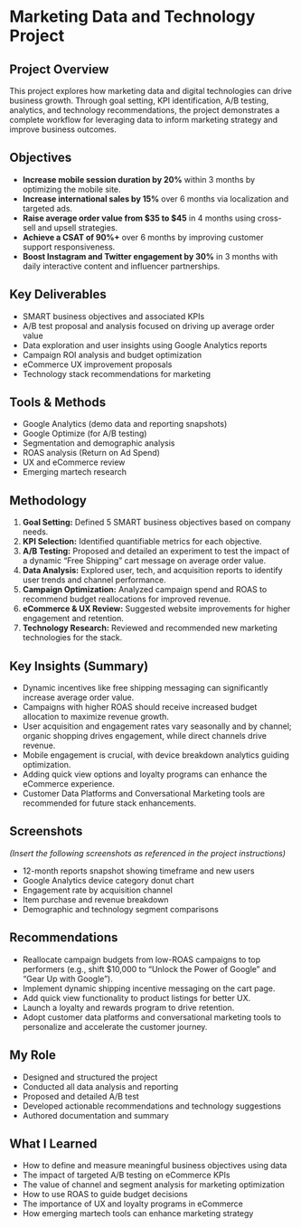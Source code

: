 # Marketing Data and Technology Project

## Project Overview
This project explores how marketing data and digital technologies can drive business growth. Through goal setting, KPI identification, A/B testing, analytics, and technology recommendations, the project demonstrates a complete workflow for leveraging data to inform marketing strategy and improve business outcomes.

## Objectives
- **Increase mobile session duration by 20%** within 3 months by optimizing the mobile site.
- **Increase international sales by 15%** over 6 months via localization and targeted ads.
- **Raise average order value from $35 to $45** in 4 months using cross-sell and upsell strategies.
- **Achieve a CSAT of 90%+** over 6 months by improving customer support responsiveness.
- **Boost Instagram and Twitter engagement by 30%** in 3 months with daily interactive content and influencer partnerships.

## Key Deliverables
- SMART business objectives and associated KPIs
- A/B test proposal and analysis focused on driving up average order value
- Data exploration and user insights using Google Analytics reports
- Campaign ROI analysis and budget optimization
- eCommerce UX improvement proposals
- Technology stack recommendations for marketing

## Tools & Methods
- Google Analytics (demo data and reporting snapshots)
- Google Optimize (for A/B testing)
- Segmentation and demographic analysis
- ROAS analysis (Return on Ad Spend)
- UX and eCommerce review
- Emerging martech research

## Methodology
1. **Goal Setting:** Defined 5 SMART business objectives based on company needs.
2. **KPI Selection:** Identified quantifiable metrics for each objective.
3. **A/B Testing:** Proposed and detailed an experiment to test the impact of a dynamic “Free Shipping” cart message on average order value.
4. **Data Analysis:** Explored user, tech, and acquisition reports to identify user trends and channel performance.
5. **Campaign Optimization:** Analyzed campaign spend and ROAS to recommend budget reallocations for improved revenue.
6. **eCommerce & UX Review:** Suggested website improvements for higher engagement and retention.
7. **Technology Research:** Reviewed and recommended new marketing technologies for the stack.

## Key Insights (Summary)
- Dynamic incentives like free shipping messaging can significantly increase average order value.
- Campaigns with higher ROAS should receive increased budget allocation to maximize revenue growth.
- User acquisition and engagement rates vary seasonally and by channel; organic shopping drives engagement, while direct channels drive revenue.
- Mobile engagement is crucial, with device breakdown analytics guiding optimization.
- Adding quick view options and loyalty programs can enhance the eCommerce experience.
- Customer Data Platforms and Conversational Marketing tools are recommended for future stack enhancements.

## Screenshots
*(Insert the following screenshots as referenced in the project instructions)*
- 12-month reports snapshot showing timeframe and new users
- Google Analytics device category donut chart
- Engagement rate by acquisition channel
- Item purchase and revenue breakdown
- Demographic and technology segment comparisons

## Recommendations
- Reallocate campaign budgets from low-ROAS campaigns to top performers (e.g., shift $10,000 to “Unlock the Power of Google” and “Gear Up with Google”).
- Implement dynamic shipping incentive messaging on the cart page.
- Add quick view functionality to product listings for better UX.
- Launch a loyalty and rewards program to drive retention.
- Adopt customer data platforms and conversational marketing tools to personalize and accelerate the customer journey.

## My Role
- Designed and structured the project
- Conducted all data analysis and reporting
- Proposed and detailed A/B test
- Developed actionable recommendations and technology suggestions
- Authored documentation and summary

## What I Learned
- How to define and measure meaningful business objectives using data
- The impact of targeted A/B testing on eCommerce KPIs
- The value of channel and segment analysis for marketing optimization
- How to use ROAS to guide budget decisions
- The importance of UX and loyalty programs in eCommerce
- How emerging martech tools can enhance marketing strategy

